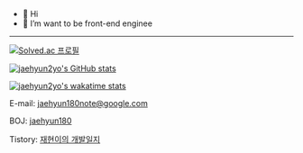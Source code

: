- 👋 Hi
- 👀 I’m want to be front-end enginee


---


[![Solved.ac
프로필](http://mazassumnida.wtf/api/v2/generate_badge?boj=jaehyun180)](https://solved.ac/jaehyun180)

[![jaehyun2yo's GitHub stats](https://github-readme-stats.vercel.app/api?username=jaehyun2yo&show_icons=true&theme=algolia&custom_title=jaehyun2yo's%20GitHub%20stats)](https://github.com/anuraghazra/github-readme-stats) 

[![jaehyun2yo's wakatime stats](https://github-readme-stats.vercel.app/api/wakatime?username=jaehyun2yo&theme=algolia&layout=compact&custom_title=jaehyun2yo's%20WakaTime)](https://github.com/anuraghazra/github-readme-stats)


E-mail: jaehyun180note@google.com

BOJ: <a href='https://www.acmicpc.net/user/jaehyun180'>jaehyun180</a>

Tistory: <a href='https://jaehyun2yo.tistory.com/'>재현이의 개발일지</a>

